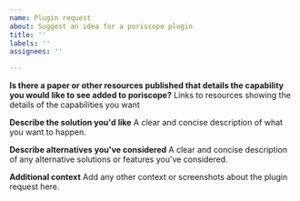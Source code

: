 ```yaml
---
name: Plugin request
about: Suggest an idea for a poriscope plugin
title: ''
labels: ''
assignees: ''

---
```


**Is there a paper or other resources published that details the capability you would like to see added to poriscope?**
Links to resources showing the details of the capabilities you want

**Describe the solution you'd like**
A clear and concise description of what you want to happen.

**Describe alternatives you've considered**
A clear and concise description of any alternative solutions or features you've considered.

**Additional context**
Add any other context or screenshots about the plugin request here.
